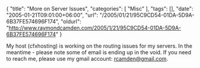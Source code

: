 {
	"title": "More on Server Issues",
	"categories": [
		"Misc"
	],
	"tags": [],
	"date": "2005-01-21T09:01:00+06:00",
	"url": "/2005/01/21/95C9CD54-01DA-5D9A-6B37FE574696F174",
	"oldurl": "http://www.raymondcamden.com/2005/1/21/95C9CD54-01DA-5D9A-6B37FE574696F174"
}

My host (cfxhosting) is working on the routing issues for my servers. In the meantime - please note some of email is ending up in the void. If you need to reach me, please use my gmail account: rcamden@gmail.com.